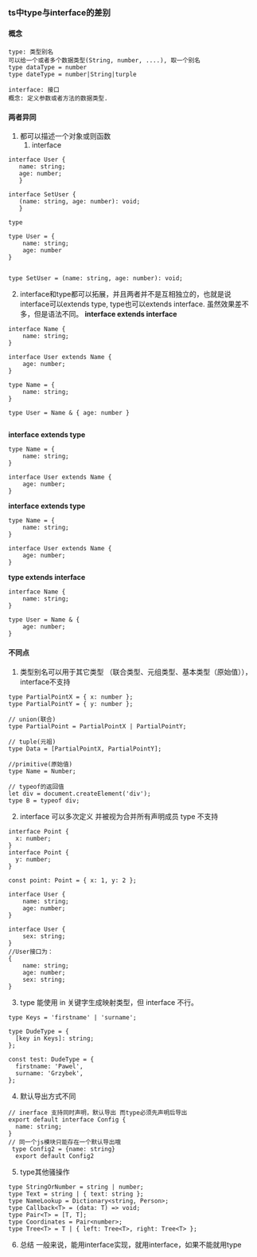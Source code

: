 ### ts中type与interface的差别

#### 概念
    type: 类型别名
    可以给一个或者多个数据类型(String, number, ....), 取一个别名
    type dataType = number
    type dateType = number|String|turple
    
    interface: 接口
    概念: 定义参数或者方法的数据类型.
    
#### 两者异同
1. 都可以描述一个对象或则函数
   1. interface
```tsx
interface User {
   name: string;
   age: number;
   }

interface SetUser {
   (name: string, age: number): void;
   }

```
    type
```tsx
type User = {
    name: string;
    age: number
}


type SetUser = (name: string, age: number): void;

```
2. interface和type都可以拓展，并且两者并不是互相独立的，也就是说interface可以extends type, type也可以extends interface. 虽然效果差不多，但是语法不同。
**interface extends interface**
```tsx
interface Name {
    name: string;
}

interface User extends Name {
    age: number;
}
```

```tsx
type Name = {
    name: string;
}

type User = Name & { age: number }


```

**interface extends type**
```tsx
type Name = {
    name: string;
}

interface User extends Name {
    age: number;
}

```

**interface extends type**
```tsx
type Name = {
    name: string;
}

interface User extends Name {
    age: number;
}

```

**type extends interface**
```tsx
interface Name {
    name: string;
}

type User = Name & {
    age: number;
}

```

#### 不同点
1. 类型别名可以用于其它类型 （联合类型、元组类型、基本类型（原始值）），interface不支持
```tsx
type PartialPointX = { x: number };
type PartialPointY = { y: number };

// union(联合)
type PartialPoint = PartialPointX | PartialPointY;

// tuple(元祖)
type Data = [PartialPointX, PartialPointY];

//primitive(原始值)
type Name = Number;

// typeof的返回值
let div = document.createElement('div');
type B = typeof div;

```
2. interface 可以多次定义 并被视为合并所有声明成员 type 不支持
```tsx
interface Point {
  x: number;
}
interface Point {
  y: number;
}

const point: Point = { x: 1, y: 2 };

interface User {
    name: string;
    age: number;
}

interface User {
    sex: string;
}
//User接口为：
{
    name: string;
    age: number;
    sex: string;
}

```

3. type 能使用 in 关键字生成映射类型，但 interface 不行。
```tsx
type Keys = 'firstname' | 'surname';

type DudeType = {
  [key in Keys]: string;
};

const test: DudeType = {
  firstname: 'Pawel',
  surname: 'Grzybek',
};

```
4. 默认导出方式不同
```tsx
// inerface 支持同时声明，默认导出 而type必须先声明后导出
export default interface Config {
  name: string;
}
// 同一个js模块只能存在一个默认导出哦
 type Config2 = {name: string}
  export default Config2

```
5. type其他骚操作
```tsx
type StringOrNumber = string | number;
type Text = string | { text: string };
type NameLookup = Dictionary<string, Person>;
type Callback<T> = (data: T) => void;
type Pair<T> = [T, T];
type Coordinates = Pair<number>;
type Tree<T> = T | { left: Tree<T>, right: Tree<T> };

```
6. 总结
   一般来说，能用interface实现，就用interface，如果不能就用type